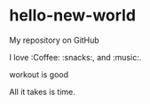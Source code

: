 # hello-new-world

My repository on GitHub

I love :Coffee: :snacks:, and :music:.

workout is good

All it takes is time.
